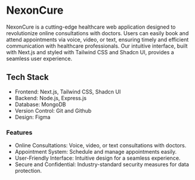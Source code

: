 # NexonCure

NexonCure is a cutting-edge healthcare web application designed to revolutionize online consultations with doctors. Users can easily book and attend appointments via voice, video, or text, ensuring timely and efficient communication with healthcare professionals. Our intuitive interface, built with Next.js and styled with Tailwind CSS and Shadcn UI, provides a seamless user experience.

## Tech Stack

- Frontend: Next.js, Tailwind CSS, Shadcn UI
- Backend: Node.js, Express.js
- Database: MongoDB
- Version Control: Git and Github
- Design: Figma

### Features

- Online Consultations: Voice, video, or text consultations with doctors.
- Appointment System: Schedule and manage appointments easily.
- User-Friendly Interface: Intuitive design for a seamless experience.
- Secure and Confidential: Industry-standard security measures for data protection.
